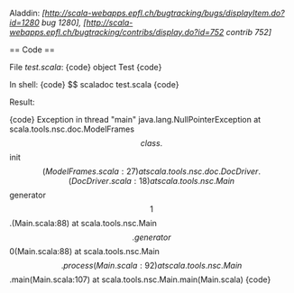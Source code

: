 Aladdin: *[http://scala-webapps.epfl.ch/bugtracking/bugs/displayItem.do?id=1280 bug 1280], [http://scala-webapps.epfl.ch/bugtracking/contribs/display.do?id=752 contrib 752]*

== Code ==

File _test.scala_:
{code}
object Test
{code}

In shell:
{code}
$$ scaladoc test.scala
{code}

Result:

{code}
Exception in thread "main" java.lang.NullPointerException
        at scala.tools.nsc.doc.ModelFrames$$class.$$init$$(ModelFrames.scala:27)
        at scala.tools.nsc.doc.DocDriver.(DocDriver.scala:18)
        at scala.tools.nsc.Main$$generator$$1$$.(Main.scala:88)
        at scala.tools.nsc.Main$$.generator$$0(Main.scala:88)
        at scala.tools.nsc.Main$$.process(Main.scala:92)
        at scala.tools.nsc.Main$$.main(Main.scala:107)
        at scala.tools.nsc.Main.main(Main.scala)
{code}
